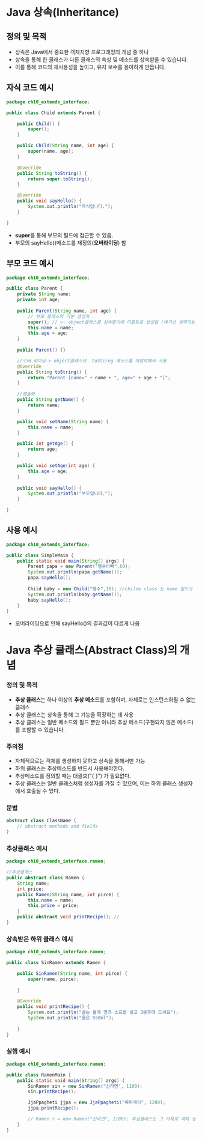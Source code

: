 # Java 상속(Inheritance)
## 정의 및 목적
* 상속은 Java에서 중요한 객체지향 프로그래밍의 개념 중 하나   
* 상속을 통해 한 클래스가 다른 클래스의 속성 및 메소드를 상속받을 수 있습니다.   
* 이를 통해 코드의 재사용성을 높이고, 유지 보수를 용이하게 만듭니다.   
## 자식 코드 예시
```java
package ch10_extends_interface;

public class Child extends Parent {

	public Child() {
		super();
	}

	public Child(String name, int age) {
		super(name, age);
	}

	@Override
	public String toString() {
		return super.toString();
	}

	@Override
	public void sayHello() {
		System.out.println("자식입니다.");
	}

}
```
* **super**를 통해 부모의 필드에 접근할 수 있음.   
* 부모의 sayHello()메소드를 재정의(**오버라이딩**) 함


## 부모 코드 예시
```java
package ch10_extends_interface;

public class Parent {
	private String name;
	private int age;
	
	public Parent(String name, int age) {
		// 부모 클래스의 기본 생성자 .   
		super(); // <- object클래스를 상속받기에 디폴트로 생성됨 (여기선 생략가능)   
		this.name = name;
		this.age = age;
	}
	
	public Parent() {}

	//오버 라이딩-> object클래스의  toStirng 메소드를 재정의해서 사용
	@Override
	public String toString() {
		return "Parent [name=" + name + ", age=" + age + "]";
	}

    //캡슐화
	public String getName() {
		return name;
	}

	public void setName(String name) {
		this.name = name;
	}

	public int getAge() {
		return age;
	}

	public void setAge(int age) {
		this.age = age;
	}
	
	public void sayHello() {
		System.out.println("부모입니다.");
	}

}
```
## 사용 예시
```java
package ch10_extends_interface;

public class SimpleMain {
	public static void main(String[] args) {
		Parent papa = new Parent("팽수아빠",60);
		System.out.println(papa.getName());
		papa.sayHello();
		
		Child baby = new Child("팽수",10); //childe class 는 name 필드가 없음
		System.out.println(baby.getName());
		baby.sayHello();
	}
}
```
* 오버라이딩으로 인해 sayHello()의 결과값이 다르게 나옴   

# Java 추상 클래스(Abstract Class)의 개념
### 정의 및 목적
* **추상 클래스**는 하나 이상의 **추상 메소드**를 포함하며, 자체로는 인스턴스화될 수 없는 클래스   
* 추상 클래스는 상속을 통해 그 기능을 확장하는 데 사용   
* 추상 클래스는 일반 메소드와 필드 뿐만 아니라 추상 메소드(구현되지 않은 메소드)를 포함할 수 있습니다.

### 주의점
* 자체적으로는 객체를 생성하지 못하고 상속을 통해서만 가능
* 하위 클래스는 추상메소드를 반드시 사용해야한다.
* 추상메소드를 정의할 때는 대괄호("{ }") 가 필요없다.
* 추상 클래스는 일반 클래스처럼 생성자를 가질 수 있으며,    이는 하위 클래스 생성자에서 호출될 수 있다.

### 문법
```java
abstract class ClassName {
    // abstract methods and fields
}
```

### 추상클래스 예시
```java
package ch10_extends_interface.ramen;

//추상클래스
public abstract class Ramen {
	String name;
	int price;
	public Ramen(String name, int pirce) {
		this.name = name;
		this.price = price;
	}
	public abstract void printRecipe(); // 
}

```
### 상속받은 하위 클래스 예시
```java
package ch10_extends_interface.ramen;

public class SinRamen extends Ramen {

	public SinRamen(String name, int pirce) {
		super(name, pirce);
		
	}

	@Override
	public void printRecipe() {
		System.out.println("끓는 물에 면과 스프를 넣고 3분후에 드세요");
		System.out.println("물은 550ml");
		
	}
}

```
### 실행 예시
```java
package ch10_extends_interface.ramen;

public class RamenMain {
	public static void main(String[] args) {
		SinRamen sin = new SinRamen("신라면", 1100);
		sin.printRecipe();

		JjaPpagheti jjpa = new JjaPpagheti("짜파게티", 1200);
		jjpa.printRecipe();

		// Ramen r = new Ramen("신라면", 1100); 추상클래스는 그 자체로 객체 생성 못함
	}
}

```

